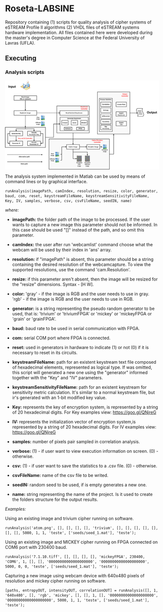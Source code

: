 # Roseta-LABSINE
Repository containing (1) scripts for quality analysis of cipher systems of eSTREAM Profile II algorithms (2) VHDL files of eSTREAM systems hardware implementation. All files contained here were developed during the master's degree in Computer Science at the Federal University of Lavras (UFLA).

## Executing

### Analysis scripts

<img align="center" title="Schema of Analysis script" src="../analysisSW-schema.png">

The analysis system implemented in Matlab can be used by means of command lines or by graphical interface.

```
runAnalysis(imagePath, camIndex, resolution, resize, color, generator, baud, com, reset, keystreamFileName, keystreamSensitivityFileName, Key, IV, samples, verbose, csv, csvFileName, seedIN, name)
```

*where:*

* **imagePath:** the folder path of the image to be processed. If the user wants to capture a new image this parameter should not be informed. In this case should be used "[]" instead of the path, and so omit this parameter.

* **camIndex:** the user after run 'webcamlist' command choose what the webcam will be used by their index in 'ans' array.

* **resolution:** if "imagePath" is absent, this parameter should be a string containing the desired resolution of the webcamcapture. To view the supported resolutions, use the command 'cam.Resolution'. 

* **resize:** if this parameter aren't absent, then the image will be resized for the "resize" dimensions. Syntax - \[H W]. 

* **color:** 'gray' - if the image is RGB and the user needs to use in gray. 'rgb' - if the image is RGB and the user needs to use in RGB.

* **generator:** is a string representing the pseudo random generator to be used, that is: 'trivium' or 'triviumFPGA' or 'mickey' or 'mickeyFPGA or 'grain' or 'grainFPGA'.

* **baud:** baud rate to be used in serial communication with FPGA.

* **com:** serial COM port where FPGA is connected.

* **reset:** used in generators in hardware to indicate (1) or not (0) if it is necessary to reset in its circuits.

* **keystreamFileName:** path for an existent keystream text file composed of hexadecimal elements, represented as logical type. If was omitted, this script will generated a new one using the "generator" informed together with the "Key" and "IV" parameters.   

* **keystreamSensitivityFileName:** path for an existent keystream for sensitivity metric calculation. It's similar to a normal keystream file, but ir's generated with an 1-bit modified key value.

* **Key:** represents the key of encryption system, is represented by a string of 20 hexadecimal digits. For Key examples view: <https://goo.gl/QNjreG>

* **IV:** represents the initialization vector of encryption system,is represented by a string of 20 hexadecimal digits. For IV examples view: <https://goo.gl/QNjreG> 

* **samples:** number of pixels pair sampled in correlation analysis.

* **verbose:** (1) - if user want to view execution information on screen. (0) - otherwise.

* **csv:** (1) - if user want to save the statistics to a .csv file. (0) - otherwise.

* **csvFileName:** name of the csv file to be writed.

* **seedIN:** random seed to be used, if is empty generates a new one.

* **name:** string representing the name of the project. Is it used to create the folders structure for the output results.

*Examples:*

Using an existing image and trivium cipher running on software.
```
runAnalysis('atom.png', [], [], [], [], 'trivium', [], [], [], [], [], [], [], 5000, 1, 1, 'teste', ['seeds/seed_1.mat'], 'teste');
```

Using an existing image and MICKEY cipher running on FPGA connected on COM6 port with 230400 baud.
```
runAnalysis('7.1.10.tiff', [], [], [], [], 'mickeyFPGA', 230400, 'COM6', 1, [], [], '00000000000000000000', '00000000000000000000', 5000, 0, 0, 'teste', ['seeds/seed_1.mat'], 'teste');
```

Capturing a new image using webcam device with 640x480 pixels of resolution and mickey cipher running on software.
```
[paths, entropyOUT, intensityOUT, correlationOUT] = runAnalysis([], 1, '640x480', [], 'rgb', 'mickey', [], [], 1, [], '00000000000000000000', '00000000000000000000', 5000, 1, 1, 'teste', ['seeds/seed_1.mat'], 'teste');
```

